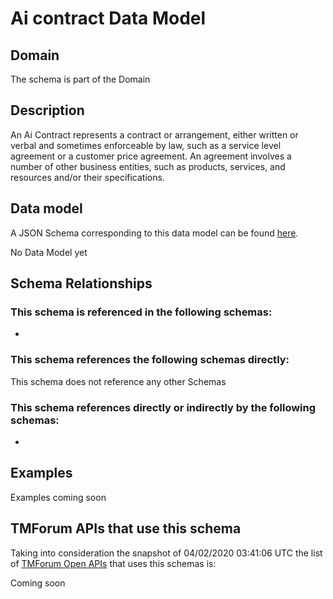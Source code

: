 # Ai contract Data Model

## Domain

The  schema is part of the  Domain

## Description

An Ai Contract represents a contract or arrangement, either written or verbal and sometimes enforceable by law, such as a service level agreement or a customer price agreement. An agreement involves a number of other business entities, such as products, services, and resources and/or their specifications.

## Data model

A JSON Schema corresponding to this data model can be found
[here](https://github.com/tmforum-rand/schemas/blob/candidates/EngagedParty/AiContract.schema.json).

No Data Model yet

## Schema Relationships

### This schema is referenced in the following schemas:

-

### This schema references the following schemas directly:

This schema does not reference any other Schemas

### This schema references directly or indirectly by the following schemas:

-



## Examples

Examples coming soon

## TMForum APIs that use this schema

Taking into consideration the snapshot of 04/02/2020 03:41:06 UTC the list of [TMForum Open APIs](https://www.tmforum.org/open-apis/) that uses this schemas is:

Coming soon